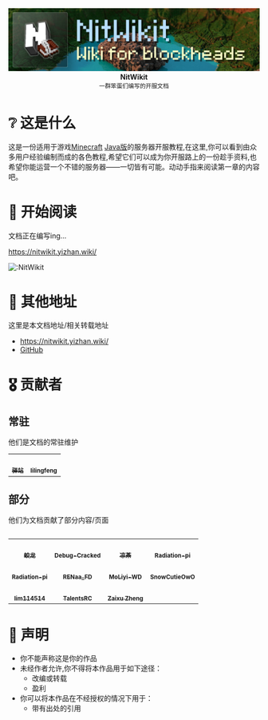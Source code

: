 <div align="center">
  <div>
    <img src="/static/img/nitwikit-banner.png" alt="Yizhan" />
  </div>
  <b>
    NitWikit
  </b>
  <div>
    <sup>一群笨蛋们编写的开服文档</sup>
  </div>
</div>

# ❔ 这是什么

这是一份适用于游戏[Minecraft](https://www.minecraft.net/zh-hans) [Java版](https://zh.minecraft.wiki/w/Java%E7%89%88)的服务器开服教程,在这里,你可以看到由众多用户经验编制而成的各色教程,希望它们可以成为你开服路上的一份趁手资料,也希望你能运营一个不错的服务器——一切皆有可能。动动手指来阅读第一章的内容吧。

# 📖 开始阅读

文档正在编写ing...

https://nitwikit.yizhan.wiki/

![:NitWikit](https://count.kjchmc.cn/get/@:NitWikit)

# 🔖 其他地址

这里是本文档地址/相关转载地址

- https://nitwikit.yizhan.wiki/
- [GitHub](https://github.com/postyizhan/NitWikit)

# 🎖 贡献者

## 常驻

他们是文档的常驻维护

<table>
  <tr>
    <!-- Yi zhan -->
    <td align="center">
      <a href="https://github.com/postyizhan"
        ><img
          src="https://avatars.githubusercontent.com/u/97342038"
          width="50px;"
          alt=""
        /><br /><sub><b>驿站</b></sub></a
      >
      </a>
    </td>
  <!-- lilingfeng -->
    <td align="center">
      <a href="https://github.com/lilingfengdev"
        ><img
          src="https://avatars.githubusercontent.com/u/145678359"
          width="50px;"
          alt=""
        /><br /><sub><b>lilingfeng</b></sub></a>
      </a>
    </td>
  </tr>
<table>

## 部分

他们为文档贡献了部分内容/页面

<table>
  <!-- TheFloodDragon -->
    <td align="center">
      <a href="https://github.com/TheFloodDragon"
        ><img
          src="https://avatars.githubusercontent.com/u/75253383"
          width="50px;"
          alt=""
        /><br /><sub><b>蛟龙</b></sub></a
      >
      </a>
    </td>
  <!-- Debug-Cracked -->
    <td align="center">
      <a href="https://github.com/CkaDebug"
        ><img
          src="https://avatars.githubusercontent.com/u/141492699"
          width="50px;"
          alt=""
        /><br /><sub><b>Debug-Cracked</b></sub></a
      >
      </a>
    </td>
  <!-- liangcha385 -->
    <td align="center">
      <a href="https://github.com/liangcha385"
        ><img
          src="https://avatars.githubusercontent.com/u/108937242"
          width="50px;"
          alt=""
        /><br /><sub><b>凉茶</b></sub></a
      >
      </a>
    </td>
  <!-- Radiation-pi -->
    <td align="center">
      <a href="https://github.com/Radiation-pi"
        ><img
          src="https://avatars.githubusercontent.com/u/96102795"
          width="50px;"
          alt=""
        /><br /><sub><b>Radiation-pi</b></sub></a
      >
      </a>
    </td>
  </tr>
  <!-- Sea_of_Orange -->
    <td align="center">
      <a href="https://github.com/SeaOrangejuice"
        ><img
          src="https://avatars.githubusercontent.com/u/116551329"
          width="50px;"
          alt=""
        /><br /><sub><b>Radiation-pi</b></sub></a
      >
      </a>
    </td>
  <!-- RENaa_FD -->
    <td align="center">
      <a href="https://github.com/lRENyaaa"
        ><img
          src="https://avatars.githubusercontent.com/u/92320175"
          width="50px;"
          alt=""
        /><br /><sub><b>RENaa_FD</b></sub></a
      >
      </a>
    </td>
  <!-- MoLiyi-WD -->
    <td align="center">
      <a href="https://github.com/MoLiyi-WD"
        ><img
          src="https://avatars.githubusercontent.com/u/166040564"
          width="50px;"
          alt=""
        /><br /><sub><b>MoLiyi-WD</b></sub></a
      >
      </a>
    </td>
    </td>
  <!-- SnowCutieOwO -->
    <td align="center">
      <a href="https://github.com/SnowCutieOwO"
        ><img
          src="https://avatars.githubusercontent.com/u/89032291"
          width="50px;"
          alt=""
        /><br /><sub><b>SnowCutieOwO</b></sub></a
      >
      </a>
    </td>
  </tr>
  <!-- lim114514 -->
    <td align="center">
      <a href="https://github.com/lim114514"
        ><img
          src="https://avatars.githubusercontent.com/u/113185430"
          width="50px;"
          alt=""
        /><br /><sub><b>lim114514</b></sub></a
      >
      </a>
    </td>
  <!-- TalentsRC -->
    <td align="center">
      <a href="https://github.com/TalentsRC"
        ><img
          src="https://avatars.githubusercontent.com/u/85682725?v=4"
          width="50px;"
          alt=""
        /><br /><sub><b>TalentsRC</b></sub></a
      >
      </a>
  <!-- Zaixu Zheng -->
    <td align="center">
      <a href="https://github.com/Lafcadia"
        ><img
          src="https://avatars.githubusercontent.com/u/147896059?v=4"
          width="50px;"
          alt=""
        /><br /><sub><b>Zaixu Zheng</b></sub></a
      >
      </a>
    </td>
</table>

# 📢 声明

- 你不能声称这是你的作品
- 未经作者允许,你不得将本作品用于如下途径：
  - 改编或转载
  - 盈利
- 你可以将本作品在不经授权的情况下用于：
  - 带有出处的引用